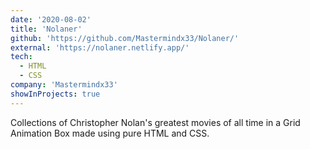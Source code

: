 ```yaml
---
date: '2020-08-02'
title: 'Nolaner'
github: 'https://github.com/Mastermindx33/Nolaner/'
external: 'https://nolaner.netlify.app/'
tech:
  - HTML
  - CSS
company: 'Mastermindx33'
showInProjects: true
---
```


Collections of Christopher Nolan's greatest movies of all time in a Grid Animation Box made using pure HTML and CSS.
